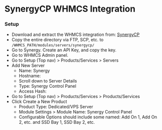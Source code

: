# SynergyCP WHMCS Integration

### Setup

 - Download and extract the WHMCS integration from: [SynergyCP](https://install.synergycp.com/bm/integration/whmcs.tgz)
 - Copy the entire directory via FTP, SCP, etc. to `/WHMCS_PATH/modules/servers/synergycp/`
 - Go to Synergy. Create an API Key, and copy the key.
 - Go to WHMCS Admin panel.
 - Go to Setup (Top nav) > Products/Services > Servers
 - Add New Server
   - Name: Synergy
   - Hostname: <link to SynergyCP API>
   - Scroll down to Server Details
   - Type: Synergy Control Panel
   - Access Hash: <API Key>
 - Go to Setup (Top nav) > Products/Services > Products/Services
 - Click Create a New Product
   - Product Type: Dedicated/VPS Server
   - Module Settings > Module Name: Synergy Control Panel
   - Configurable Options should include some named: Add On 1, Add On 2, etc. and SSD Bay 1, SSD Bay 2, etc.
